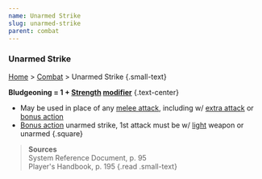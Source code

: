 ```yaml
---
name: Unarmed Strike
slug: unarmed-strike
parent: combat
---
```

### Unarmed Strike
[Home](dm-operations-center) > [Combat](combat-menu) > Unarmed Strike {.small-text}

**Bludgeoning = 1 + [Strength](strength) [modifier](ability-modifiers)** {.text-center}

- May be used in place of any [melee attack](attack-melee), including w/ [extra attack](extra-attack) or [bonus action](bonus-action)
- [Bonus action](bonus-action) unarmed strike, 1st attack must be w/ [light](weapon-properties) weapon or unarmed
{.square}

> **Sources** <br/>
> System Reference Document, p. 95<br/>
> Player's Handbook, p. 195
{.read .small-text}